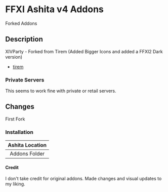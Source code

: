 # FFXI Ashita v4 Addons

Forked Addons

## Description

XIVParty - Forked from Tirem (Added Bigger Icons and added a FFXI2 Dark version)
- [tirem](https://github.com/tirem/XivParty)

### Private Servers
This seems to work fine with private or retail servers.

## Changes
First Fork

### Installation
| Ashita Location|
| :---: | 
| Addons Folder| 


#### Credit
I don't take credit for original addons. 
Made changes and visual updates to my liking.
